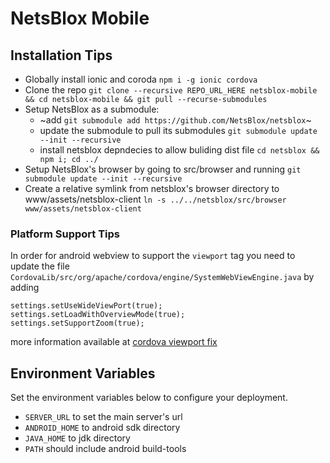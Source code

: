# NetsBlox Mobile



## Installation Tips

- Globally install ionic and coroda `npm i -g ionic cordova`
- Clone the repo `git clone --recursive REPO_URL_HERE netsblox-mobile && cd netsblox-mobile && git pull --recurse-submodules`
- Setup NetsBlox as a submodule: 
    - ~add `git submodule add https://github.com/NetsBlox/netsblox`~
    - update the submodule to pull its submodules `git submodule update --init --recursive` 
    - install netsblox depndecies to allow buliding dist file `cd netsblox && npm i; cd ../`
- Setup NetsBlox's browser by going to src/browser and running `git submodule update --init --recursive`
- Create a relative symlink from netsblox's browser directory to www/assets/netsblox-client `ln -s ../../netsblox/src/browser www/assets/netsblox-client`

### Platform Support Tips
In order for android webview to support the `viewport` tag you need to update the file `CordovaLib/src/org/apache/cordova/engine/SystemWebViewEngine.java` by adding 
```
settings.setUseWideViewPort(true);
settings.setLoadWithOverviewMode(true);
settings.setSupportZoom(true);
```
more information available at [cordova viewport fix](https://fetch-info.blogspot.com/2015/06/include-viewport-settings-in-cordova-if.html)

## Environment Variables
Set the environment variables below to configure your deployment.
- `SERVER_URL` to set the main server's url
- `ANDROID_HOME` to android sdk directory
- `JAVA_HOME` to jdk directory
- `PATH` should include android build-tools
